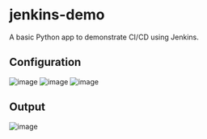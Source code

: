 # jenkins-demo
A basic Python app to demonstrate CI/CD using Jenkins.

## Configuration
![image](https://user-images.githubusercontent.com/50711734/151692155-3815819b-833e-41f5-89db-951d03b566a1.png)
![image](https://user-images.githubusercontent.com/50711734/151692168-54c1b64e-8248-4ccf-a7d3-1ca87b168f82.png)
![image](https://user-images.githubusercontent.com/50711734/151692367-870fdd6c-bb22-4e1a-8978-571463fed5c3.png)


## Output
![image](https://user-images.githubusercontent.com/50711734/151692117-64cce5ac-cf36-4f90-acf7-f0a79729c3b6.png)
